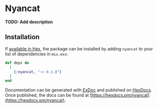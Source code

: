 # Nyancat

**TODO: Add description**

## Installation

If [available in Hex](https://hex.pm/docs/publish), the package can be installed
by adding `nyancat` to your list of dependencies in `mix.exs`:

```elixir
def deps do
  [
    {:nyancat, "~> 0.1.0"}
  ]
end
```

Documentation can be generated with [ExDoc](https://github.com/elixir-lang/ex_doc)
and published on [HexDocs](https://hexdocs.pm). Once published, the docs can
be found at [https://hexdocs.pm/nyancat](https://hexdocs.pm/nyancat).

